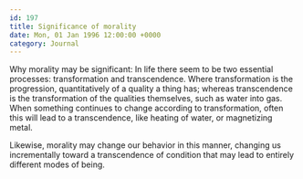 ```yaml
---
id: 197
title: Significance of morality
date: Mon, 01 Jan 1996 12:00:00 +0000
category: Journal
---
```


Why morality may be significant: In life there seem to be two essential
processes: transformation and transcendence.  Where transformation is
the progression, quantitatively of a quality a thing has; whereas
transcendence is the transformation of the qualities themselves, such as
water into gas.  When something continues to change according to
transformation, often this will lead to a transcendence, like heating of
water, or magnetizing metal.

Likewise, morality may change our behavior in this manner, changing us
incrementally toward a transcendence of condition that may lead to
entirely different modes of being.


